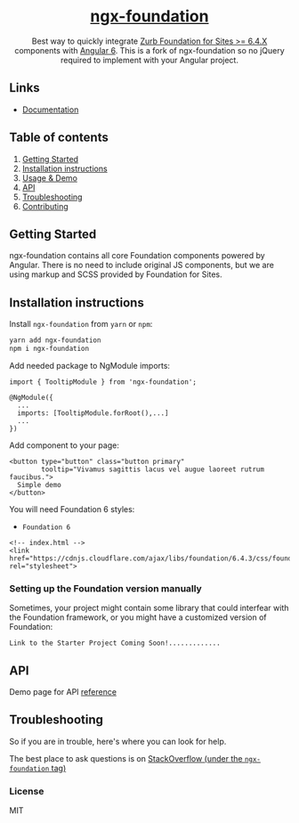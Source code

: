 <a href="http://ngxfoundation.com">
    <h1 align="center">ngx-foundation</h1>
</a>

<p align="center">
Best way to quickly integrate <a href="https://foundation.zurb.com/">Zurb Foundation for Sites >= 6.4.X</a>  components with <a href="https://angular.io/">Angular 6</a>. This is a fork of ngx-foundation so no jQuery required to implement with your Angular project.
</p>

## Links

- [Documentation](http://ngxfoundation.com)
<!-- - [Release Notes](https://github.com/valor-software/ngx-foundation/blob/development/CHANGELOG.md) -->

<!-- [![codecov](https://codecov.io/gh/valor-software/ngx-foundation/branch/development/graph/badge.svg)](https://codecov.io/gh/valor-software/ngx-foundation) -->

<!-- [![NPM](https://nodei.co/npm/ngx-foundation.png?downloads=true&downloadRank=true&stars=true)](https://npmjs.org/ngx-foundation)
[![NPM](https://nodei.co/npm-dl/ngx-foundation.png?height=3&months=6)](https://npmjs.org/ngx-foundation)
[![Sauce Test Status](https://saucelabs.com/browser-matrix/valorkin.svg)](https://saucelabs.com/u/valorkin)
-->

## Table of contents
1. [Getting Started](#getting-started)
2. [Installation instructions](#installation-instructions)
3. [Usage & Demo](#usage--demo)
4. [API](#api)
5. [Troubleshooting](#troubleshooting)
6. [Contributing](#contribution)

## Getting Started

ngx-foundation contains all core Foundation components powered by Angular. There is no need to include original JS components, but we are using markup and SCSS provided by Foundation for Sites.

## Installation instructions

Install `ngx-foundation` from `yarn` or `npm`:
```bash
yarn add ngx-foundation
npm i ngx-foundation
```

Add needed package to NgModule imports:
```
import { TooltipModule } from 'ngx-foundation';

@NgModule({
  ...
  imports: [TooltipModule.forRoot(),...]
  ...
})
```

Add component to your page:
```
<button type="button" class="button primary"
        tooltip="Vivamus sagittis lacus vel augue laoreet rutrum faucibus.">
  Simple demo
</button>
```

You will need Foundation 6 styles:
- `Foundation 6`
```
<!-- index.html -->
<link href="https://cdnjs.cloudflare.com/ajax/libs/foundation/6.4.3/css/foundation.min.css" rel="stylesheet">
```

### Setting up the Foundation version manually
Sometimes, your project might contain some library that could interfear with the Foundation framework, or you might have a customized version of Foundation:
```
Link to the Starter Project Coming Soon!.............
```

<!-- ## Usage & Demo

API documentation and usage scenarios available here:
[http://ngxfoundation.com](http://ngxfoundation.com) -->

<!-- Additionally you can find demos and docs deployed from latest code with <a href="https://ngx-foundation.surge.sh/">angular v4</a> and <a
  href="https://ngx-foundation-latest.surge.sh/">angular v5</a>

Server side rendered version of this documentation available <a href="https://ngx-universal.herokuapp.com/">here</a> -->

## API
Demo page for API [reference](http://ngxfoundation.com)

<!-- ### How to use it with:
 - `Bootstrap and angular-cli` please refer to [using-with-bootstrap-and-angular-cli](https://github.com/valor-software/ngx-foundation/tree/development/docs/getting-started/bootstrap.md)
 - `angular-seed` please refer to [getting-started-with-angular-seed](https://github.com/valor-software/ngx-foundation/tree/development/docs/getting-started/angular-seed.md)
 - `system.js` (and [angular2 quickstart](https://angular.io/docs/ts/latest/quickstart.html)) please checkout [sample repository](https://github.com/valor-software/angular2-quickstart)
 - `plnkr` sample available [here](https://plnkr.co/edit/0NipkZrnckZZROAcnjzB?p=preview)
 - `AoT using ngc and rollup` please refer to [ngx-foundation-with-aot](https://github.com/valor-software/ngx-foundation/tree/development/docs/getting-started/aot.md)
 - `ASP.NET Core 2.0` please refer to [using-with-asp.net-core-2](https://github.com/csegyud/ASPNETCore_ngx-foundation_Sample/blob/master/README.md) -->

<!-- ### How to build lib for development

First time:
 - clone the Starter Kit
 - `yarn` or `npm install`
 - `npm run test` -->

<!-- To update your fork and prepare it for local usage:
 - `git pull upstream development`
 - `rm -rf node_modules`
 - `npm install`
 - `npm run test` _*// it will build the lib, create a link in node_modules and run package's "test" script*_ -->

<!-- To run the demo:
 - `npm run demo.serve` _*// to serve local demo. This is for testing only, without watchers.*_ -->

<!-- For local development run:
 - `npm run build.watch` _*// in first terminal*_
 - `ng serve` _*// in second*_ -->


## Troubleshooting

So if you are in trouble, here's where you can look for help.

The best place to ask questions is on [StackOverflow (under the `ngx-foundation` tag)](https://stackoverflow.com/questions/tagged/ngx-foundation)


<!-- If, **and only if**, none of the above helped, please open a [new issue](https://github.com/nthompson777/ngx-foundation/issues/new). -->

### License

MIT
